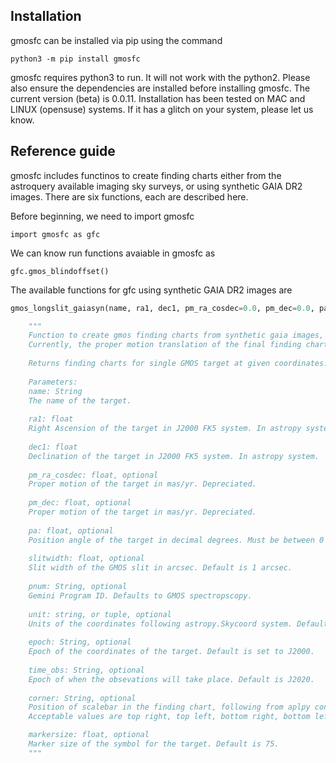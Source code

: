 Installation
----------
gmosfc can be installed via pip using the command

    python3 -m pip install gmosfc
    
gmosfc requires python3 to run. It will not work with the python2. Please also ensure the dependencies are installed before installing gmosfc. The current version (beta) is 0.0.11.
Installation has been tested on MAC and LINUX (opensuse) systems. If it has a glitch on your system, please let us know.

Reference guide
----------

gmosfc includes functinos to create finding charts either from the astroquery available imaging sky surveys, or using synthetic GAIA DR2 images. There are six functions, each are described here.

Before beginning, we need to import gmosfc

    import gmosfc as gfc
    
We can know run functions avaiable in gmosfc as
 
    gfc.gmos_blindoffset()
    
The available functions for gfc using synthetic GAIA DR2 images are

```python
gmos_longslit_gaiasyn(name, ra1, dec1, pm_ra_cosdec=0.0, pm_dec=0.0, pa=0.0, slitwidth=1, pnum='Gemini GMOS Spectroscopy', frame='fk5', unit='deg', epoch='J2000', time_obs='J2020', corner='bottom left', markersize=75):

    """
    Function to create gmos finding charts from synthetic gaia images, given the target coordinates, proper motions and epoch of observation.
    Currently, the proper motion translation of the final finding charts is disabled, and the finding chart is produced in J2000 coordinate system.  However,  the proper motion of the target is calculated for the observational epoch. If the new coordinates are significantly different to the (1st decimal degree) J2000 coordinates, the finding charts maybe inaccurate.
    
    Returns finding charts for single GMOS target at given coordinates.
    
    Parameters:
    name: String
    The name of the target.
    
    ra1: float
    Right Ascension of the target in J2000 FK5 system. In astropy system
    
    dec1: float
    Declination of the target in J2000 FK5 system. In astropy system.
    
    pm_ra_cosdec: float, optional
    Proper motion of the target in mas/yr. Depreciated.
    
    pm_dec: float, optional
    Proper motion of the target in mas/yr. Depreciated.
    
    pa: float, optional
    Position angle of the target in decimal degrees. Must be between 0 and 360. Default is 0, not parallitic.
    
    slitwidth: float, optional
    Slit width of the GMOS slit in arcsec. Default is 1 arcsec.
    
    pnum: String, optional
    Gemini Program ID. Defaults to GMOS spectropscopy.
    
    unit: string, or tuple, optional
    Units of the coordinates following astropy.Skycoord system. Default is decimal degrees.
    
    epoch: String, optional
    Epoch of the coordinates of the target. Default is set to J2000.
    
    time_obs: String, optional
    Epoch of when the obsevations will take place. Default is J2020.
    
    corner: String, optional
    Position of scalebar in the finding chart, following from aplpy convention
    Acceptable values are top right, top left, bottom right, bottom left, left, right, bottom or top.

    markersize: float, optional
    Marker size of the symbol for the target. Default is 75.
    """

```
